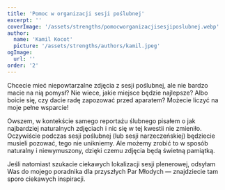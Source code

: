 ```yaml
---
title: 'Pomoc w organizacji sesji poślubnej'
excerpt: ''
coverImage: '/assets/strengths/pomocworganizacjisesjiposlubnej.webp'
author:
  name: 'Kamil Kocot'
  picture: '/assets/strengths/authors/kamil.jpeg'
ogImage:
  url: ''
order: '2'
---
```


Chcecie mieć niepowtarzalne zdjęcia z sesji poślubnej, ale nie bardzo macie na nią pomysł? Nie wiece, jakie miejsce będzie najlepsze? Albo boicie się, czy dacie radę zapozować przed aparatem? Możecie liczyć na moje pełne wsparcie!

Owszem, w kontekście samego reportażu ślubnego pisałem o jak najbardziej naturalnych zdjęciach i nic się w tej kwestii nie zmieniło. Oczywiście podczas sesji poślubnej (lub sesji narzeczeńskiej) będziecie musieli pozować, tego nie unikniemy. Ale możemy zrobić to w sposób naturalny i niewymuszony, dzięki czemu zdjęcia będą świetną pamiątką.

Jeśli natomiast szukacie ciekawych lokalizacji sesji plenerowej, odsyłam Was do mojego poradnika dla przyszłych Par Młodych — znajdziecie tam sporo ciekawych inspiracji.